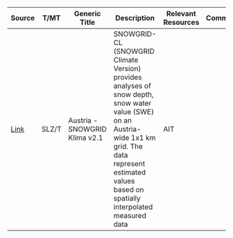 | **Source** | **T/MT** | **Generic Title** | **Description** | **Relevant Resources** |**Comments** |
|---    |---    |---    |---    |---    |---    |
|[Link](https://data.hub.geosphere.at/dataset/snowgrid_cl-v2-1d-1km)| SLZ/T |Austria - SNOWGRID Klima v2.1|SNOWGRID-CL (SNOWGRID Climate Version) provides analyses of snow depth, snow water value (SWE) on an Austria-wide 1x1 km grid. The data represent estimated values based on spatially interpolated measured data| AIT | |